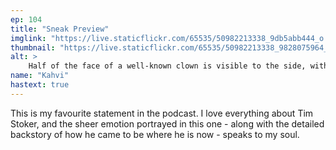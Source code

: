 ```yaml
---
ep: 104
title: "Sneak Preview"
imglink: "https://live.staticflickr.com/65535/50982213338_9db5abb444_o.jpg"
thumbnail: "https://live.staticflickr.com/65535/50982213338_9828075964_q.jpg"
alt: >
    Half of the face of a well-known clown is visible to the side, with a theatre stage in the background.
name: "Kahvi"
hastext: true
---
```

This is my favourite statement in the podcast. I love everything about Tim Stoker, and the sheer emotion portrayed in this one - along with the detailed backstory of how he came to be where he is now - speaks to my soul.